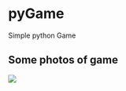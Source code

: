 # pyGame
Simple python Game

<h2>Some photos of game</h2>
<img src="https://github.com/sahakyansahak/pyGame/rd1.JPG">
